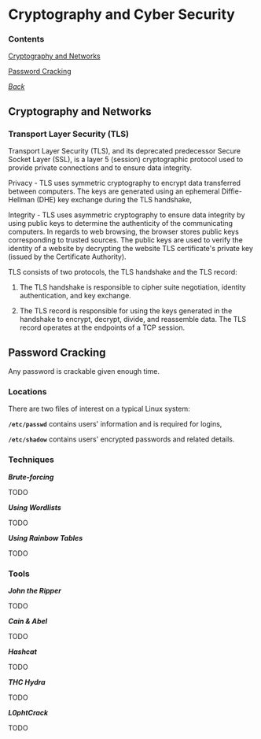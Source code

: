 # Cryptography and Cyber Security

### Contents
[Cryptography and Networks](#cryptography-and-networks)

[Password Cracking](#password-cracking)

*[Back](../week2-cryptography#week-2---cryptography)*


## Cryptography and Networks
### Transport Layer Security (TLS)
Transport Layer Security (TLS), and its deprecated predecessor Secure 
Socket Layer (SSL), is a layer 5 (session) cryptographic protocol used 
to provide private connections and to ensure data integrity.

Privacy - TLS uses symmetric cryptography to encrypt data transferred 
between computers. The keys are generated using an ephemeral 
Diffie-Hellman (DHE) key exchange during the TLS handshake, 

Integrity - TLS uses asymmetric cryptography to ensure data integrity 
by using public keys to determine the authenticity of the communicating 
computers. In regards to web browsing, the browser stores public keys 
corresponding to trusted sources. The public keys are used to verify the 
identity of a website by decrypting the website TLS certificate's 
private key (issued by the Certificate Authority).

TLS consists of two protocols, the TLS handshake and the TLS record: 

1. The TLS handshake is responsible to cipher suite negotiation, identity 
authentication, and key exchange.

2. The TLS record is responsible for using the keys generated in the 
handshake to encrypt, decrypt, divide, and reassemble data. The TLS 
record operates at the endpoints of a TCP session.

## Password Cracking
Any password is crackable given enough time.

### Locations
There are two files of interest on a typical Linux system:

__`/etc/passwd`__ contains users' information and is required for logins,

__`/etc/shadow`__ contains users' encrypted passwords and related details.

### Techniques
**_Brute-forcing_**

TODO

**_Using Wordlists_**

TODO

**_Using Rainbow Tables_**

TODO

### Tools
**_John the Ripper_**

TODO

**_Cain & Abel_**

TODO

**_Hashcat_**

TODO

**_THC Hydra_**

TODO

**_L0phtCrack_**

TODO
